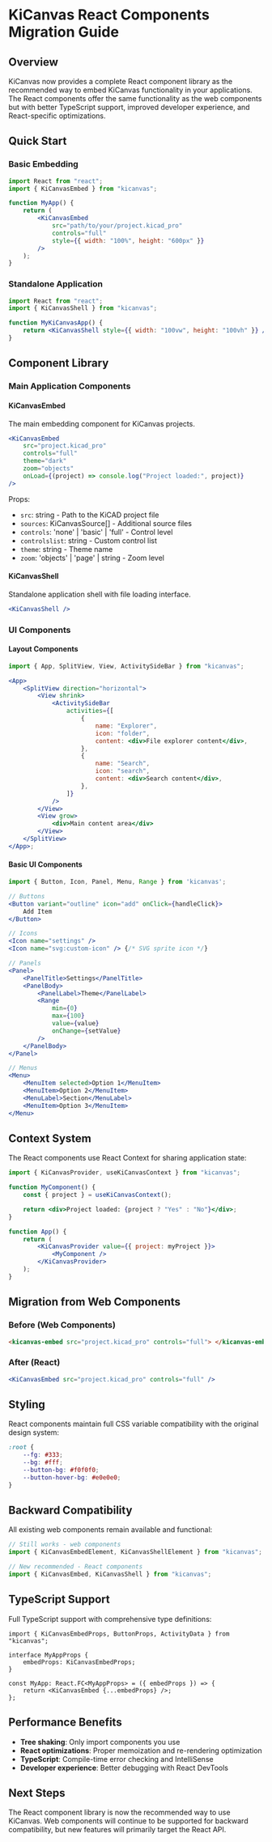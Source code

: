 # KiCanvas React Components Migration Guide

## Overview

KiCanvas now provides a complete React component library as the recommended way to embed KiCanvas functionality in your applications. The React components offer the same functionality as the web components but with better TypeScript support, improved developer experience, and React-specific optimizations.

## Quick Start

### Basic Embedding

```jsx
import React from "react";
import { KiCanvasEmbed } from "kicanvas";

function MyApp() {
    return (
        <KiCanvasEmbed
            src="path/to/your/project.kicad_pro"
            controls="full"
            style={{ width: "100%", height: "600px" }}
        />
    );
}
```

### Standalone Application

```jsx
import React from "react";
import { KiCanvasShell } from "kicanvas";

function MyKiCanvasApp() {
    return <KiCanvasShell style={{ width: "100vw", height: "100vh" }} />;
}
```

## Component Library

### Main Application Components

#### KiCanvasEmbed

The main embedding component for KiCanvas projects.

```jsx
<KiCanvasEmbed
    src="project.kicad_pro"
    controls="full"
    theme="dark"
    zoom="objects"
    onLoad={(project) => console.log("Project loaded:", project)}
/>
```

Props:

-   `src`: string - Path to the KiCAD project file
-   `sources`: KiCanvasSource[] - Additional source files
-   `controls`: 'none' | 'basic' | 'full' - Control level
-   `controlslist`: string - Custom control list
-   `theme`: string - Theme name
-   `zoom`: 'objects' | 'page' | string - Zoom level

#### KiCanvasShell

Standalone application shell with file loading interface.

```jsx
<KiCanvasShell />
```

### UI Components

#### Layout Components

```jsx
import { App, SplitView, View, ActivitySideBar } from "kicanvas";

<App>
    <SplitView direction="horizontal">
        <View shrink>
            <ActivitySideBar
                activities={[
                    {
                        name: "Explorer",
                        icon: "folder",
                        content: <div>File explorer content</div>,
                    },
                    {
                        name: "Search",
                        icon: "search",
                        content: <div>Search content</div>,
                    },
                ]}
            />
        </View>
        <View grow>
            <div>Main content area</div>
        </View>
    </SplitView>
</App>;
```

#### Basic UI Components

```jsx
import { Button, Icon, Panel, Menu, Range } from 'kicanvas';

// Buttons
<Button variant="outline" icon="add" onClick={handleClick}>
    Add Item
</Button>

// Icons
<Icon name="settings" />
<Icon name="svg:custom-icon" /> {/* SVG sprite icon */}

// Panels
<Panel>
    <PanelTitle>Settings</PanelTitle>
    <PanelBody>
        <PanelLabel>Theme</PanelLabel>
        <Range
            min={0}
            max={100}
            value={value}
            onChange={setValue}
        />
    </PanelBody>
</Panel>

// Menus
<Menu>
    <MenuItem selected>Option 1</MenuItem>
    <MenuItem>Option 2</MenuItem>
    <MenuLabel>Section</MenuLabel>
    <MenuItem>Option 3</MenuItem>
</Menu>
```

## Context System

The React components use React Context for sharing application state:

```jsx
import { KiCanvasProvider, useKiCanvasContext } from "kicanvas";

function MyComponent() {
    const { project } = useKiCanvasContext();

    return <div>Project loaded: {project ? "Yes" : "No"}</div>;
}

function App() {
    return (
        <KiCanvasProvider value={{ project: myProject }}>
            <MyComponent />
        </KiCanvasProvider>
    );
}
```

## Migration from Web Components

### Before (Web Components)

```html
<kicanvas-embed src="project.kicad_pro" controls="full"> </kicanvas-embed>
```

### After (React)

```jsx
<KiCanvasEmbed src="project.kicad_pro" controls="full" />
```

## Styling

React components maintain full CSS variable compatibility with the original design system:

```css
:root {
    --fg: #333;
    --bg: #fff;
    --button-bg: #f0f0f0;
    --button-hover-bg: #e0e0e0;
}
```

## Backward Compatibility

All existing web components remain available and functional:

```jsx
// Still works - web components
import { KiCanvasEmbedElement, KiCanvasShellElement } from "kicanvas";

// New recommended - React components
import { KiCanvasEmbed, KiCanvasShell } from "kicanvas";
```

## TypeScript Support

Full TypeScript support with comprehensive type definitions:

```tsx
import { KiCanvasEmbedProps, ButtonProps, ActivityData } from "kicanvas";

interface MyAppProps {
    embedProps: KiCanvasEmbedProps;
}

const MyApp: React.FC<MyAppProps> = ({ embedProps }) => {
    return <KiCanvasEmbed {...embedProps} />;
};
```

## Performance Benefits

-   **Tree shaking**: Only import components you use
-   **React optimizations**: Proper memoization and re-rendering optimization
-   **TypeScript**: Compile-time error checking and IntelliSense
-   **Developer experience**: Better debugging with React DevTools

## Next Steps

The React component library is now the recommended way to use KiCanvas. Web components will continue to be supported for backward compatibility, but new features will primarily target the React API.
